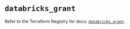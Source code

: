 # `databricks_grant`

Refer to the Terraform Registry for docs: [`databricks_grant`](https://registry.terraform.io/providers/databricks/databricks/1.56.0/docs/resources/grant).
